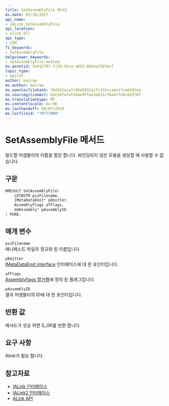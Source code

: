 ```yaml
---
title: SetAssemblyFile 메서드
ms.date: 03/30/2017
api_name:
- IALink.SetAssemblyFile
api_location:
- alink.dll
api_type:
- COM
f1_keywords:
- SetAssemblyFile
helpviewer_keywords:
- SetAssemblyFile method
ms.assetid: 3a912787-f139-43ca-a841-8bbda3107ecf
topic_type:
- apiref
author: mairaw
ms.author: mairaw
ms.openlocfilehash: 76d341aca7c96e5932a1fc155ccaee17ce6585da
ms.sourcegitcommit: d2e1dfa7ef2d4e9ffae3d431cf6a4ffd9c8d378f
ms.translationtype: MT
ms.contentlocale: ko-KR
ms.lasthandoff: 09/07/2019
ms.locfileid: "70777008"
---
```

# <a name="setassemblyfile-method"></a>SetAssemblyFile 메서드
빌드할 어셈블리의 이름을 할당 합니다. 바인딩되지 않은 모듈을 생성할 때 사용할 수 없습니다.  
  
## <a name="syntax"></a>구문  
  
```cpp  
HRESULT SetAssemblyFile(  
    LPCWSTR pszFilename,  
    IMetaDataEmit* pEmitter,  
    AssemblyFlags afFlags,  
    mdAssembly* pAssemblyID  
) PURE;  
```  
  
## <a name="parameters"></a>매개 변수  
 `pszFilename`  
 매니페스트 파일의 정규화 된 이름입니다.  
  
 `pEmitter`  
 [IMetaDataEmit interface](../metadata/imetadataemit-interface.md) 인터페이스에 대 한 포인터입니다.  
  
 `afFlags`  
 [Assemblyflags 열거형](../metadata/assemblyflags-enumeration.md)에 정의 된 플래그입니다.  
  
 `pAssemblyID`  
 결과 어셈블리의 ID에 대 한 포인터입니다.  
  
## <a name="return-value"></a>반환 값  
 메서드가 성공 하면 S_OK를 반환 합니다.  
  
## <a name="requirements"></a>요구 사항  
 Alink가 필요 합니다.  
  
## <a name="see-also"></a>참고자료

- [IALink 인터페이스](ialink-interface.md)
- [IALink2 인터페이스](ialink2-interface.md)
- [ALink API](index.md)
